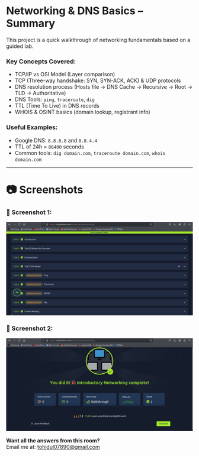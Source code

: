 # Networking & DNS Basics – Summary

This project is a quick walkthrough of networking fundamentals based on a guided lab.

###  Key Concepts Covered:
- TCP/IP vs OSI Model (Layer comparison)
- TCP (Three-way handshake: SYN, SYN-ACK, ACK) & UDP protocols
- DNS resolution process (Hosts file → DNS Cache → Recursive → Root → TLD → Authoritative)
- DNS Tools: `ping`, `traceroute`, `dig`
- TTL (Time To Live) in DNS records
- WHOIS & OSINT basics (domain lookup, registrant info)

###  Useful Examples:
- Google DNS: `8.8.8.8` and `8.8.4.4`
- TTL of 24h = `86400` seconds
- Common tools: `dig domain.com`, `traceroute domain.com`, `whois domain.com`

---
# 📷 Screenshots

### 🔸 Screenshot 1:
![Screenshot 1](./6143178757142335721(1).jpg)

### 🔸 Screenshot 2:
![Screenshot 2](./6143178757142335722(1).jpg)

**Want all the answers from this room?**  
Email me at: tohidul07890@gmail.com
